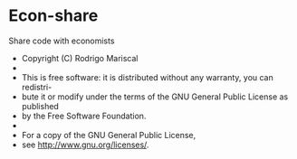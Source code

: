 # Econ-share
Share code with economists


 * Copyright (C) Rodrigo Mariscal
 *
 * This is free software: it is distributed without any warranty, you can redistri-
 * bute it or modify under the terms of the GNU General Public License as published 
 * by the Free Software Foundation.
 *
 * For a copy of the GNU General Public License,
 * see <http://www.gnu.org/licenses/>.
